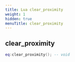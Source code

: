 ```yaml
---
title: Lua clear_proximity
weight: 1
hidden: true
menuTitle: clear_proximity
---
```

## clear_proximity
```lua
eq:clear_proximity(); -- void
```